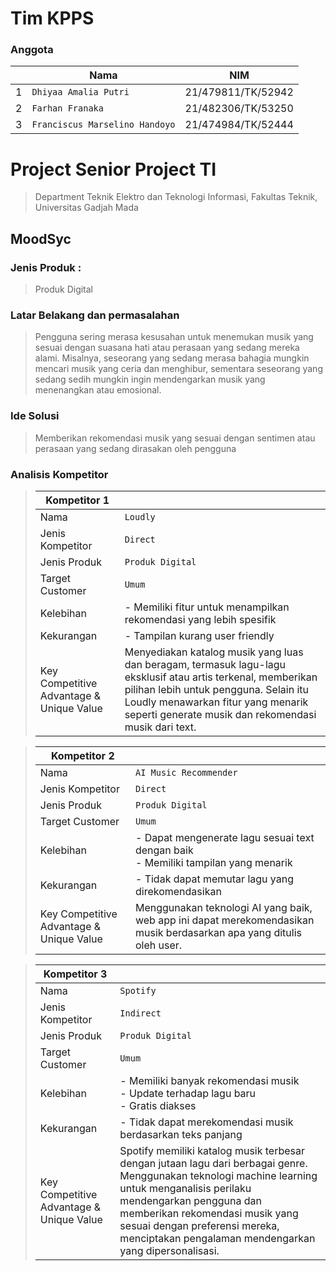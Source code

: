 # Tim KPPS

### Anggota

|     | Nama                           | NIM                |
| --- | ------------------------------ | ------------------ |
| 1   | `Dhiyaa Amalia Putri`          | 21/479811/TK/52942 |
| 2   | `Farhan Franaka`               | 21/482306/TK/53250 |
| 3   | `Franciscus Marselino Handoyo` | 21/474984/TK/52444 |

# Project Senior Project TI

> Department Teknik Elektro dan Teknologi Informasi, Fakultas Teknik, Universitas Gadjah Mada

## MoodSyc

### Jenis Produk :

> Produk Digital

### Latar Belakang dan permasalahan

> Pengguna sering merasa kesusahan untuk menemukan musik yang sesuai dengan suasana hati atau perasaan yang sedang mereka alami. Misalnya, seseorang yang sedang merasa bahagia mungkin mencari musik yang ceria dan menghibur, sementara seseorang yang sedang sedih mungkin ingin mendengarkan musik yang menenangkan atau emosional.

### Ide Solusi

> Memberikan rekomendasi musik yang sesuai dengan sentimen atau perasaan yang sedang dirasakan oleh pengguna

### Analisis Kompetitor

> | Kompetitor 1                             |                                                                                                                                                                                                                                                     |
> | ---------------------------------------- | --------------------------------------------------------------------------------------------------------------------------------------------------------------------------------------------------------------------------------------------------- |
> | Nama                                     | `Loudly`                                                                                                                                                                                                                                            |
> | Jenis Kompetitor                         | `Direct`                                                                                                                                                                                                                                            |
> | Jenis Produk                             | `Produk Digital`                                                                                                                                                                                                                                    |
> | Target Customer                          | `Umum`                                                                                                                                                                                                                                              |
> | Kelebihan                                | - Memiliki fitur untuk menampilkan rekomendasi yang lebih spesifik                                                                                                                                                                                  |
> | Kekurangan                               | - Tampilan kurang user friendly                                                                                                                                                                                                                     |
> | Key Competitive Advantage & Unique Value | Menyediakan katalog musik yang luas dan beragam, termasuk lagu-lagu eksklusif atau artis terkenal, memberikan pilihan lebih untuk pengguna. Selain itu Loudly menawarkan fitur yang menarik seperti generate musik dan rekomendasi musik dari text. |

> | Kompetitor 2                             |                                                                                                                      |
> | ---------------------------------------- | -------------------------------------------------------------------------------------------------------------------- |
> | Nama                                     | `AI Music Recommender`                                                                                               |
> | Jenis Kompetitor                         | `Direct`                                                                                                             |
> | Jenis Produk                             | `Produk Digital`                                                                                                     |
> | Target Customer                          | `Umum`                                                                                                               |
> | Kelebihan                                | - Dapat mengenerate lagu sesuai text dengan baik <br> - Memiliki tampilan yang menarik                               |
> | Kekurangan                               | - Tidak dapat memutar lagu yang direkomendasikan                                                                     |
> | Key Competitive Advantage & Unique Value | Menggunakan teknologi AI yang baik, web app ini dapat merekomendasikan musik berdasarkan apa yang ditulis oleh user. |

> | Kompetitor 3                             |                                                                                                                                                                                                                                                                                                           |
> | ---------------------------------------- | --------------------------------------------------------------------------------------------------------------------------------------------------------------------------------------------------------------------------------------------------------------------------------------------------------- |
> | Nama                                     | `Spotify`                                                                                                                                                                                                                                                                                                 |
> | Jenis Kompetitor                         | `Indirect`                                                                                                                                                                                                                                                                                                |
> | Jenis Produk                             | `Produk Digital`                                                                                                                                                                                                                                                                                          |
> | Target Customer                          | `Umum`                                                                                                                                                                                                                                                                                                    |
> | Kelebihan                                | - Memiliki banyak rekomendasi musik <br> - Update terhadap lagu baru <br> - Gratis diakses                                                                                                                                                                                                                |
> | Kekurangan                               | - Tidak dapat merekomendasi musik berdasarkan teks panjang                                                                                                                                                                                                                                                |
> | Key Competitive Advantage & Unique Value | Spotify memiliki katalog musik terbesar dengan jutaan lagu dari berbagai genre. Menggunakan teknologi machine learning untuk menganalisis perilaku mendengarkan pengguna dan memberikan rekomendasi musik yang sesuai dengan preferensi mereka, menciptakan pengalaman mendengarkan yang dipersonalisasi. |
